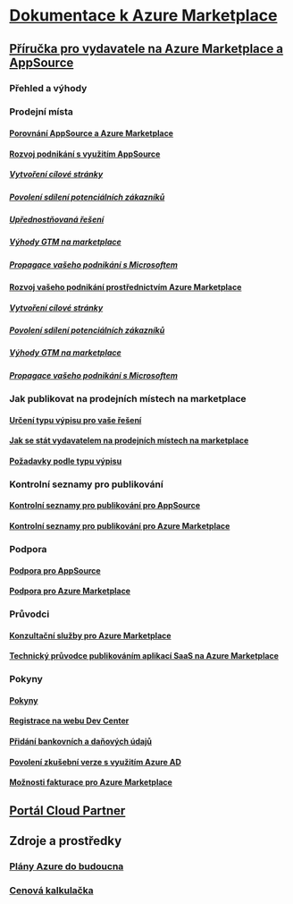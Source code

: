 # [Dokumentace k Azure Marketplace](index.md)  

## [Příručka pro vydavatele na Azure Marketplace a AppSource](./marketplace-publishers-guide.md)  
### Přehled a výhody  
### Prodejní místa  
#### [Porovnání AppSource a Azure Marketplace](./comparing-appsource-azure-marketplace.md)  
#### [Rozvoj podnikání s využitím AppSource](./grow-your-business-with-appsource.md)  
##### [Vytvoření cílové stránky](./build-your-landing-page.md)  
##### [Povolení sdílení potenciálních zákazníků](./enable-lead-sharing.md)  
##### [Upřednostňovaná řešení](./preferred-solutions.md)
##### [Výhody GTM na marketplace](./gtm-benefits.md)  
##### [Propagace vašeho podnikání s Microsoftem](./promote-your-business-with-microsoft.md)  
#### [Rozvoj vašeho podnikání prostřednictvím Azure Marketplace](./grow-your-business-with-azure-marketplace.md)  
##### [Vytvoření cílové stránky](./build-your-landing-page.md)  
##### [Povolení sdílení potenciálních zákazníků](./enable-lead-sharing.md)  
##### [Výhody GTM na marketplace](./gtm-benefits.md)  
##### [Propagace vašeho podnikání s Microsoftem](./promote-your-business-with-microsoft.md)  

### Jak publikovat na prodejních místech na marketplace  
#### [Určení typu výpisu pro vaše řešení](./determine-your-listing-type.md)  
#### [Jak se stát vydavatelem na prodejních místech na marketplace](./become-publisher.md)  
#### [Požadavky podle typu výpisu](./listing-type-requirements.md)  

### Kontrolní seznamy pro publikování  
#### [Kontrolní seznamy pro publikování pro AppSource](./publishing-checklist-appsource.md)  
#### [Kontrolní seznamy pro publikování pro Azure Marketplace](./publishing-checklist-azure-marketplace.md)  

### Podpora  
#### [Podpora pro AppSource](./support-appsource.md)  
#### [Podpora pro Azure Marketplace](./support-azure-marketplace.md)  

### Průvodci  
#### [Konzultační služby pro Azure Marketplace](consulting-services.md)  
#### [Technický průvodce publikováním aplikací SaaS na Azure Marketplace](marketplace-saas-applications-technical-publishing-guide.md) 

### Pokyny  
#### [Pokyny](./guidelines.md)  
#### [Registrace na webu Dev Center](./register-dev-center.md)  
#### [Přidání bankovních a daňových údajů](./add-bank-tax-info.md)  
#### [Povolení zkušební verze s využitím Azure AD](./enable-trial-using-azure-ad.md)  
#### [Možnosti fakturace pro Azure Marketplace](./billing-options-azure-marketplace.md)  

## [Portál Cloud Partner](./cloud-partner-portal/cloud-partner-portal-what-is-the-cloud-partner-portal.md)  

## Zdroje a prostředky  
### [Plány Azure do budoucna](https://azure.microsoft.com/roadmap/)  
### [ Cenová kalkulačka](https://azure.microsoft.com/pricing/calculator/)  
